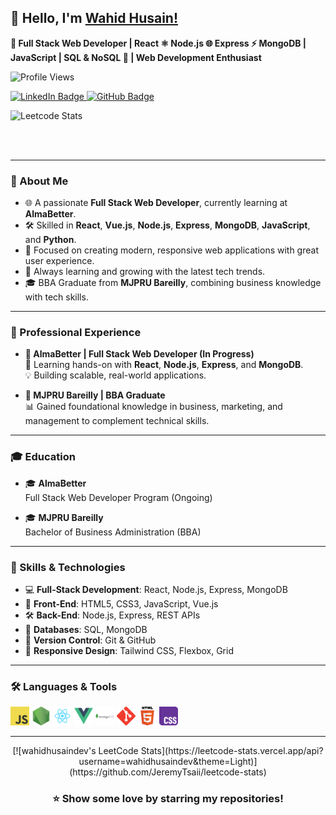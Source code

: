 ## 👋 Hello, I'm [Wahid Husain!](https://wahidhusain.netlify.app/)

**🚀 Full Stack Web Developer | React ⚛️ Node.js 🌐 Express ⚡ MongoDB | JavaScript | SQL & NoSQL 💾 | Web Development Enthusiast**

<p align="left">
  <img src="https://komarev.com/ghpvc/?username=wahidhusaindev&label=Profile%20Views&color=brightgreen&style=for-the-badge" alt="Profile Views" />
</p>

<p align="left">
  <a href="https://www.linkedin.com/in/wahid-husain-dev/" target="_blank">
    <img src="https://img.shields.io/badge/LinkedIn-%230A66C2?style=for-the-badge&logo=linkedin&logoColor=white" alt="LinkedIn Badge" />
  </a>
  <a href="https://github.com/wahidhusaindev" target="_blank">
    <img src="https://img.shields.io/badge/GitHub-100000?style=for-the-badge&logo=github&logoColor=white" alt="GitHub Badge" />
  </a>
</p>

![Leetcode Stats](https://leetcard.jacoblin.cool/wahidhusaindev?ext=heatmap)

<br/><br/>

---

### 🌟 About Me

- 🌐 A passionate **Full Stack Web Developer**, currently learning at **AlmaBetter**.
- 🛠️ Skilled in **React**, **Vue.js**, **Node.js**, **Express**, **MongoDB**, **JavaScript**, and **Python**.
- 📱 Focused on creating modern, responsive web applications with great user experience.
- 🤝 Always learning and growing with the latest tech trends.
- 🎓 BBA Graduate from **MJPRU Bareilly**, combining business knowledge with tech skills.

---

### 💼 Professional Experience

- **🔹 AlmaBetter | Full Stack Web Developer (In Progress)**  
  🚀 Learning hands-on with **React**, **Node.js**, **Express**, and **MongoDB**.  
  💡 Building scalable, real-world applications.

- **🔹 MJPRU Bareilly | BBA Graduate**  
  📊 Gained foundational knowledge in business, marketing, and management to complement technical skills.

---

### 🎓 Education

- 🎓 **AlmaBetter**  
  Full Stack Web Developer Program (Ongoing)

- 🎓 **MJPRU Bareilly**  
  Bachelor of Business Administration (BBA)

---

### 🧠 Skills & Technologies

- 💻 **Full-Stack Development**: React, Node.js, Express, MongoDB
- 🎨 **Front-End**: HTML5, CSS3, JavaScript, Vue.js
- 🛠 **Back-End**: Node.js, Express, REST APIs
- 🧾 **Databases**: SQL, MongoDB
- 🔧 **Version Control**: Git & GitHub
- 📱 **Responsive Design**: Tailwind CSS, Flexbox, Grid

---

### 🛠️ Languages & Tools

<p align="left">
  <img height="30" src="https://raw.githubusercontent.com/github/explore/main/topics/javascript/javascript.png" alt="JavaScript">
  <img height="30" src="https://raw.githubusercontent.com/github/explore/main/topics/nodejs/nodejs.png" alt="Node.js">
  <img height="30" src="https://raw.githubusercontent.com/github/explore/main/topics/react/react.png" alt="React">
  <img height="30" src="https://raw.githubusercontent.com/github/explore/main/topics/vue/vue.png" alt="Vue.js">
  <img height="30" src="https://raw.githubusercontent.com/github/explore/main/topics/mongodb/mongodb.png" alt="MongoDB">
  <img height="30" src="https://raw.githubusercontent.com/github/explore/main/topics/git/git.png" alt="Git">
  <img height="30" src="https://raw.githubusercontent.com/github/explore/main/topics/html/html.png" alt="HTML5">
  <img height="30" src="https://raw.githubusercontent.com/github/explore/main/topics/css/css.png" alt="CSS3">
</p>

---

<div align="center">
[![wahidhusaindev's LeetCode Stats](https://leetcode-stats.vercel.app/api?username=wahidhusaindev&theme=Light)](https://github.com/JeremyTsaii/leetcode-stats)

### ⭐ Show some love by starring my repositories!

</div>
